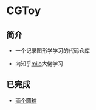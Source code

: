 # CGToy
## 简介

- 一个记录图形学学习的代码仓库

- 向知乎[milo](https://zhuanlan.zhihu.com/milocode)大佬学习

## 已完成

- [画个圆球](.\object\sphere)
